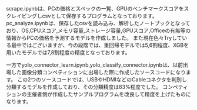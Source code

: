 scrape.ipynbは、PCの価格とスペックの一覧、GPUのベンチマークスコアをスクレイピングしcsvとして保存するプログラムとなっております。
pc_analyze.ipynbは、保存したcsvを読み込み、解析したノートブックとなっており、OS,CPUスコア,メモリ容量,ストレージ容量,GPUスコア,Officeの有無等の情報からPCの価格を予測するモデルを作成しました。
また現在色々Tryしている最中ではございますが、今の段階では、重回帰モデルでは5,6割程度、XGBを用いたモデルでは7,8割程度の精度となっております。

一方でyolo_connector_learn.ipynb,yolo_classify_connector.ipynbは、以前出場した画像分類コンペティションに出場した際に作成したソースコードになります。
この2つのソースコードでは、USBやHDMIなどのCableコネクタを判別し分類するモデルを作成しており、その分類精度は83%程度でした。
コンペティションの主催者側が作成したサンプルプログラムを改良して精度を上げたものになります。
